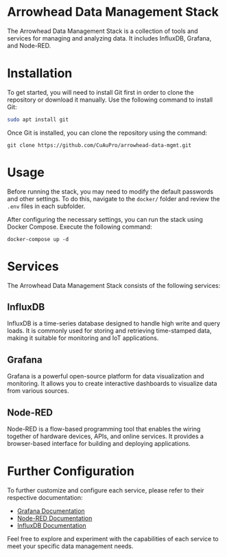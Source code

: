 # Arrowhead Data Management Stack

The Arrowhead Data Management Stack is a collection of tools and services for managing and analyzing data. It includes InfluxDB, Grafana, and Node-RED.

# Installation

To get started, you will need to install Git first in order to clone the repository or download it manually. Use the following command to install Git:

```bash
sudo apt install git
```

Once Git is installed, you can clone the repository using the command:

```
git clone https://github.com/CuAuPro/arrowhead-data-mgmt.git
```


# Usage
Before running the stack, you may need to modify the default passwords and other settings. To do this, navigate to the `docker/` folder and review the `.env` files in each subfolder.

After configuring the necessary settings, you can run the stack using Docker Compose. Execute the following command:

```
docker-compose up -d
```


# Services
The Arrowhead Data Management Stack consists of the following services:

## InfluxDB
InfluxDB is a time-series database designed to handle high write and query loads. It is commonly used for storing and retrieving time-stamped data, making it suitable for monitoring and IoT applications.

## Grafana
Grafana is a powerful open-source platform for data visualization and monitoring. It allows you to create interactive dashboards to visualize data from various sources.

## Node-RED
Node-RED is a flow-based programming tool that enables the wiring together of hardware devices, APIs, and online services. It provides a browser-based interface for building and deploying applications.


# Further Configuration
To further customize and configure each service, please refer to their respective documentation:

 - [Grafana Documentation](https://grafana.com/docs/)
 - [Node-RED Documentation](https://nodered.org/docs/)
 - [InfluxDB Documentation](https://docs.influxdata.com/)

Feel free to explore and experiment with the capabilities of each service to meet your specific data management needs.